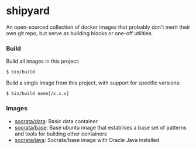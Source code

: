 shipyard
========

An open-sourced collection of docker images that probably don't merit their own git repo, but serve as building blocks or one-off utilities.

### Build

Build all images in this project:

    $ bin/build

Build a single image from this project, with support for specific versions:

    $ bin/build name[/x.x.x]

### Images

- [socrata/data](data): Basic data container
- [socrata/base](base): Base ubuntu image that establises a base set of patterns and tools for building other containers
- [socrata/java](java): Socrata/base image with Oracle Java installed
